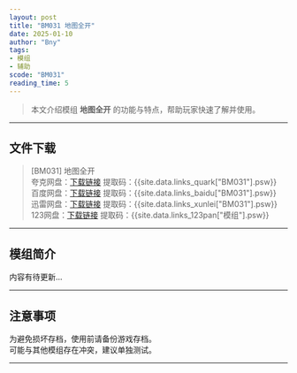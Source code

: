 ```yaml
---
layout: post
title: "BM031 地图全开"
date: 2025-01-10
author: "Bny"
tags: 
- 模组
- 辅助
scode: "BM031"
reading_time: 5
---
```


> 本文介绍模组 **地图全开** 的功能与特点，帮助玩家快速了解并使用。

---

## 文件下载

> [BM031] 地图全开  
夸克网盘：[下载链接]({{site.data.links_quark["BM031"].url}}) 提取码：{{site.data.links_quark["BM031"].psw}}  
百度网盘：[下载链接]({{site.data.links_baidu["BM031"].url}}) 提取码：{{site.data.links_baidu["BM031"].psw}}  
迅雷网盘：[下载链接]({{site.data.links_xunlei["BM031"].url}}) 提取码：{{site.data.links_xunlei["BM031"].psw}}  
123网盘：[下载链接]({{site.data.links_123pan["模组"].url}}) 提取码：{{site.data.links_123pan["模组"].psw}}  

---

## 模组简介

>  
内容有待更新...  

---

## 注意事项

>  
为避免损坏存档，使用前请备份游戏存档。  
可能与其他模组存在冲突，建议单独测试。  

---

